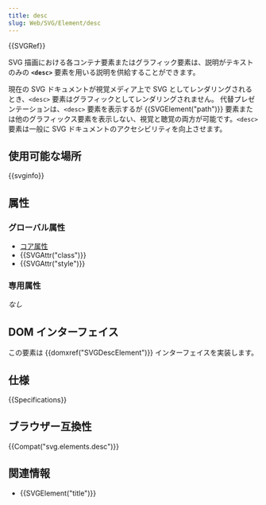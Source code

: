 ```yaml
---
title: desc
slug: Web/SVG/Element/desc
---
```


{{SVGRef}}

SVG 描画における各コンテナ要素またはグラフィック要素は、説明がテキストのみの **`<desc>`** 要素を用いる説明を供給することができます。

現在の SVG ドキュメントが視覚メディア上で SVG としてレンダリングされるとき、`<desc>` 要素はグラフィックとしてレンダリングされません。 代替プレゼンテーションは、`<desc>` 要素を表示するが {{SVGElement("path")}} 要素または他のグラフィックス要素を表示しない、視覚と聴覚の両方が可能です。`<desc>` 要素は一般に SVG ドキュメントのアクセシビリティを向上させます。

## 使用可能な場所

{{svginfo}}

## 属性

### グローバル属性

- [コア属性](/ja/docs/Web/SVG/Attribute#Core_attributes)
- {{SVGAttr("class")}}
- {{SVGAttr("style")}}

### 専用属性

_なし_

## DOM インターフェイス

この要素は {{domxref("SVGDescElement")}} インターフェイスを実装します。

## 仕様

{{Specifications}}

## ブラウザー互換性

{{Compat("svg.elements.desc")}}

## 関連情報

- {{SVGElement("title")}}
